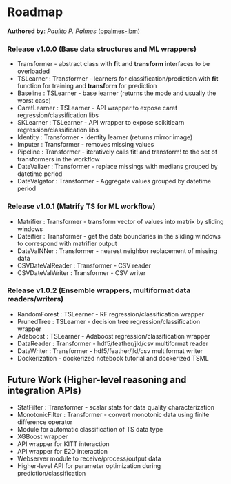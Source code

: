 # Roadmap
__Authored by__: _Paulito P. Palmes_ ([ppalmes-ibm](https://github.com/ppalmes))

### Release v1.0.0 (Base data structures and ML wrappers)
- Transformer - abstract class with __fit__ and __transform__ interfaces to be overloaded
- TSLearner : Transformer - learners for classification/prediction with __fit__ function for training and __transform__ for prediction
- Baseline : TSLearner - base learner (returns the mode and usually the worst case)
- CaretLearner : TSLearner - API wrapper to expose caret regression/classification libs
- SKLearner : TSLearner - API wrapper to expose scikitlearn regression/classification libs
- Identity : Transformer - identity learner (returns mirror image)
- Imputer : Transformer - removes missing values
- Pipeline : Transformer - iteratively calls fit! and transform! to the set of transformers in the workflow
- DateValizer : Transformer - replace missings with medians grouped by datetime period
- DateValgator : Transformer - Aggregate values grouped by datetime period

### Release v1.0.1 (Matrify TS for ML workflow)
- Matrifier : Transformer - transform vector of values into matrix by sliding windows
- Dateifier : Transformer - get the date boundaries in the sliding windows to correspond with matrifier output
- DateValNNer : Transformer - nearest neighbor replacement of missing data
- CSVDateValReader : Transformer - CSV reader
- CSVDateValWriter : Transformer - CSV writer

### Release v1.0.2 (Ensemble wrappers, multiformat data readers/writers)
- RandomForest : TSLearner - RF regression/classification wrapper
- PrunedTree : TSLearner - decision tree regression/classification wrapper
- Adaboost : TSLearner - Adaboost regression/classification wrapper
- DataReader : Transformer - hdf5/feather/jld/csv multiformat reader
- DataWriter : Transformer - hdf5/feather/jld/csv multiformat writer
- Dockerization - dockerized notebook tutorial and dockerized TSML

## Future Work (Higher-level reasoning and integration APIs)
- StatFilter : Transformer - scalar stats for data quality characterization
- MonotonicFilter : Transformer - convert monotonic data using finite difference operator
- Module for automatic classification of TS data type
- XGBoost wrapper
- API wrapper for KITT interaction
- API wrapper for E2D interaction
- Webserver module to receive/process/output data
- Higher-level API for parameter optimization during prediction/classification
